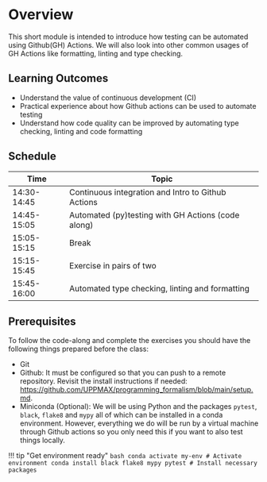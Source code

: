 # Overview

This short module is intended to introduce how testing can be automated using
Github(GH) Actions. We will also look into other common usages of GH Actions
like formatting, linting and type checking. 

## Learning Outcomes

* Understand the value of continuous development (CI)
* Practical experience about how Github actions can be used to automate
  testing
* Understand how code quality can be improved by automating type checking,
  linting and code formatting

## Schedule

| Time  | Topic   | 
|-------------- | -------------- |
| 14:30-14:45    | Continuous integration and Intro to Github Actions |
| 14:45-15:05    | Automated (py)testing with GH Actions (code along)  | 
| 15:05-15:15    | Break | 
| 15:15-15:45    | Exercise in pairs of two | 
| 15:45-16:00    | Automated type checking, linting and formatting | 

## Prerequisites

To follow the code-along and complete the exercises you should have the
following things prepared before the class:


* Git
* Github: It must be configured so that you can push to a remote repository.
  Revisit the install instructions if needed:
  <https://github.com/UPPMAX/programming_formalism/blob/main/setup.md>.
* Miniconda (Optional): We will be using Python and the packages `pytest`,
  `black`, `flake8` and `mypy` all of which can be installed in a conda
  environment. However, everything we do will be run by a virtual machine
  through Github actions so you only need this if you want to also test things
  locally.

!!! tip "Get environment ready"
    ``` bash
    conda activate my-env # Activate environment
    conda install black flake8 mypy pytest # Install necessary packages
    ```


